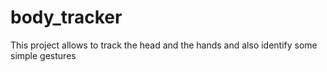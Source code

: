 # body_tracker
This project allows to track the head and the hands and also identify some simple gestures
